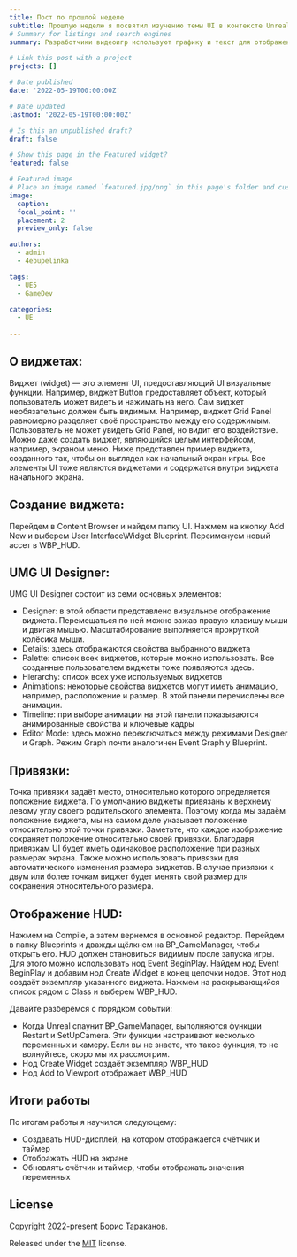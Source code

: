 ```yaml
---
title: Пост по прошлой неделе
subtitle: Прошлую неделю я посвятил изучению темы UI в контексте Unreal Engine 5.
# Summary for listings and search engines
summary: Разработчики видеоигр используют графику и текст для отображения необходимой информации, например, здоровья или очков. Это называется интерфейсом пользователя (user interface, UI).

# Link this post with a project
projects: []

# Date published
date: '2022-05-19T00:00:00Z'

# Date updated
lastmod: '2022-05-19T00:00:00Z'

# Is this an unpublished draft?
draft: false

# Show this page in the Featured widget?
featured: false

# Featured image
# Place an image named `featured.jpg/png` in this page's folder and customize its options here.
image:
  caption: 
  focal_point: ''
  placement: 2
  preview_only: false

authors:
  - admin
  - 4ebupelinka

tags:
  - UE5
  - GameDev

categories:
  - UE
  
---
```


## О виджетах:
Виджет (widget) — это элемент UI, предоставляющий UI визуальные функции. Например, виджет Button предоставляет объект, который пользователь может видеть и нажимать на него.
Сам виджет необязательно должен быть видимым. Например, виджет Grid Panel равномерно разделяет своё пространство между его содержимым. Пользователь не может увидеть Grid Panel, но видит его воздействие.
Можно даже создать виджет, являющийся целым интерфейсом, например, экраном меню. Ниже представлен пример виджета, созданного так, чтобы он выглядел как начальный экран игры. Все элементы UI тоже являются виджетами и содержатся внутри виджета начального экрана.



## Создание виджета:
Перейдем в Content Browser и найдем папку UI. Нажмем на кнопку Add New и выберем User Interface\Widget Blueprint. Переименуем новый ассет в WBP_HUD.



## UMG UI Designer:
UMG UI Designer состоит из семи основных элементов:

- Designer: в этой области представлено визуальное отображение виджета. Перемещаться по ней можно зажав правую клавишу мыши и двигая мышью. Масштабирование выполняется прокруткой колёсика мыши.
- Details: здесь отображаются свойства выбранного виджета
- Palette: список всех виджетов, которые можно использовать. Все созданные пользователем виджеты тоже появляются здесь.
- Hierarchy: список всех уже используемых виджетов
- Animations: некоторые свойства виджетов могут иметь анимацию, например, расположение и размер. В этой панели перечислены все анимации.
- Timeline: при выборе анимации на этой панели показываются анимированные свойства и ключевые кадры
- Editor Mode: здесь можно переключаться между режимами Designer и Graph. Режим Graph почти аналогичен Event Graph у Blueprint.


## Привязки:
Точка привязки задаёт место, относительно которого определяется положение виджета. По умолчанию виджеты привязаны к верхнему левому углу своего родительского элемента. Поэтому когда мы задаём положение виджета, мы на самом деле указывает положение относительно этой точки привязки.
Заметьте, что каждое изображение сохраняет положение относительно своей привязки. Благодаря привязкам UI будет иметь одинаковое расположение при разных размерах экрана.
Также можно использовать привязки для автоматического изменения размера виджетов. В случае привязки к двум или более точкам виджет будет менять свой размер для сохранения относительного размера.

## Отображение HUD:
Нажмем на Compile, а затем вернемся в основной редактор. Перейдем в папку Blueprints и дважды щёлкнем на BP_GameManager, чтобы открыть его.
HUD должен становиться видимым после запуска игры. Для этого можно использовать нод Event BeginPlay.
Найдем нод Event BeginPlay и добавим нод Create Widget в конец цепочки нодов. Этот нод создаёт экземпляр указанного виджета.
Нажмем на раскрывающийся список рядом с Class и выберем WBP_HUD.

Давайте разберёмся с порядком событий:

- Когда Unreal спаунит BP_GameManager, выполняются функции Restart и SetUpCamera. Эти функции настраивают несколько переменных и камеру. Если вы не знаете, что такое функция, то не волнуйтесь, скоро мы их рассмотрим.
- Нод Create Widget создаёт экземпляр WBP_HUD
- Нод Add to Viewport отображает WBP_HUD

## Итоги работы
По итогам работы я научился следующему:

- Создавать HUD-дисплей, на котором отображается счётчик и таймер
- Отображать HUD на экране
- Обновлять счётчик и таймер, чтобы отображать значения переменных

## License

Copyright 2022-present [Борис Тараканов](https://4ebupelinka.github.io/).

Released under the [MIT](https://github.com/wowchemy/wowchemy-hugo-modules/blob/master/LICENSE.md) license.
